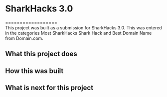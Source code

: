 # SharkHacks 3.0
==================  
This project was built as a submission for SharkHacks 3.0. This was entered in the categories Most SharkHacks Shark Hack and Best Domain Name from Domain.com.  

## What this project does
 
## How this was built
 
## What is next for this project

<!--- Color Pallette
#8FB339 -> apple green
#0A3E56 -> indigo dye -> dark ocean blue
#8E6E53 -> liver chestnut
#3D0B37 -> dark purple
#91F9E5 -> magic mint -> light blue
>
